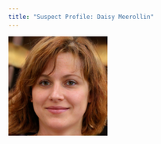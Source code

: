 ```yaml
---
title: "Suspect Profile: Daisy Meerollin"
---
```


<img src="/mugshots/daisy.jpg" alt="Daisy Meerollin" width="200" height="200"/>
